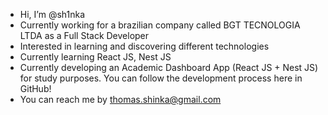 - Hi, I’m @sh1nka
- Currently working for a brazilian company called BGT TECNOLOGIA LTDA as a Full Stack Developer
- Interested in learning and discovering different technologies
- Currently learning React JS, Nest JS
- Currently developing an Academic Dashboard App (React JS + Nest JS) for study purposes. You can follow the development process here in GitHub!
- You can reach me by thomas.shinka@gmail.com

<!---
sh1nka/sh1nka is a ✨ special ✨ repository because its `README.md` (this file) appears on your GitHub profile.
You can click the Preview link to take a look at your changes.
--->
